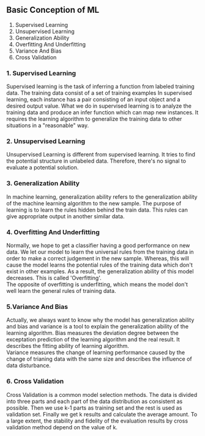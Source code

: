 ## Basic Conception of ML
  1. Supervised Learning
  2. Unsupervised Learning
  3. Generalization Ability
  4. Overfitting And Underfitting
  5. Variance And Bias
  6. Cross Validation
 
### 1. Supervised Learning
Supervised learning is the task of inferring a function from labeled training data. The training data consist of a set of training examples
In supervised learning, each instance has a pair consisting of an input object and a desired output value. What we do in supervised learning
is to analyze the training data and produce an infer function which can map new instances. It requires the learning algorithm to generalize
the training data to other situations in a "reasonable" way.

### 2. Unsupervised Learning
Unsupervised Learning is different from supervised learning. It tries to find the potential structure in unlabeled data. Therefore, there's no 
signal to evaluate a potential solution.

### 3. Generalization Ability
In machine learning, generalization ability refers to the generalization ability of the machine learning algorithm to the new sample.
The purpose of learning is to learn the rules hidden behind the train data. This rules can give appropriate output in another similar data.

### 4. Overfitting And Underfitting
Normally, we hope to get a classifier having a good performance on new data. We let our model to learn the universal rules from the training data
in order to make a correct judgement in the new sample. Whereas, this will cause the model learns the potential rules of the training data which don't exist
in other examples. As a result, the generalization ability of this model decreases. This is called 'Overfitting'.<br>
The opposite of overfitting is underfitting, which means the model don't well learn the general rules of training data.

### 5.Variance And Bias
Actually, we always want to know why the model has generalization ability and bias and variance is a tool to explain the generalization ability
of the learning algorithm. Bias measures the deviation degree between the exceptation prediction of the learning algorithm and the real result. It describes the
fitting ability of learning algorithm.<br>
Variance measures the change of learning performance caused by the change of trianing data with the same size and describes the influence
of data disturbance.

### 6. Cross Validation
Cross Validation is a common model selection methods. The data is divided into three parts and each part of the data distribution as consistent as possible. Then we use k-1 parts as training set and the rest is used as validation set. Finally we get k results and calculate the average amount. To a large extent, the stability and fidelity of the evaluation results by cross validation method depend on the value of k.
